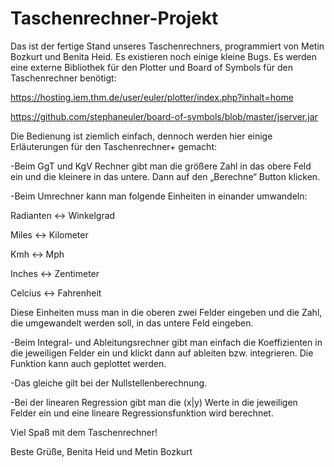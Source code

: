 # Taschenrechner-Projekt

Das ist der fertige Stand unseres Taschenrechners, programmiert von Metin Bozkurt und Benita Heid. Es existieren noch einige kleine Bugs.
Es werden eine externe Bibliothek für den Plotter und Board of Symbols für den Taschenrechner benötigt:

https://hosting.iem.thm.de/user/euler/plotter/index.php?inhalt=home


https://github.com/stephaneuler/board-of-symbols/blob/master/jserver.jar


Die Bedienung ist ziemlich einfach, dennoch werden hier einige Erläuterungen für den Taschenrechner+ gemacht:


-Beim GgT und KgV Rechner gibt man die größere Zahl in das obere Feld ein und die kleinere in das untere. Dann auf den „Berechne“ Button klicken.


-Beim Umrechner kann man folgende Einheiten in einander umwandeln:


Radianten <-> Winkelgrad


Miles <-> Kilometer


Kmh <-> Mph


Inches <-> Zentimeter


Celcius <-> Fahrenheit



Diese Einheiten muss man in die oberen zwei Felder eingeben und die Zahl, die umgewandelt werden soll, in das untere Feld eingeben.

-Beim Integral- und Ableitungsrechner gibt man einfach die Koeffizienten in die jeweiligen Felder ein und klickt dann auf ableiten bzw. integrieren. Die Funktion kann auch geplottet werden.


-Das gleiche gilt bei der Nullstellenberechnung.


-Bei der linearen Regression gibt man die (x|y) Werte in die jeweiligen Felder ein und eine lineare Regressionsfunktion wird berechnet.


Viel Spaß mit dem Taschenrechner!



Beste Grüße,
Benita Heid und Metin Bozkurt
